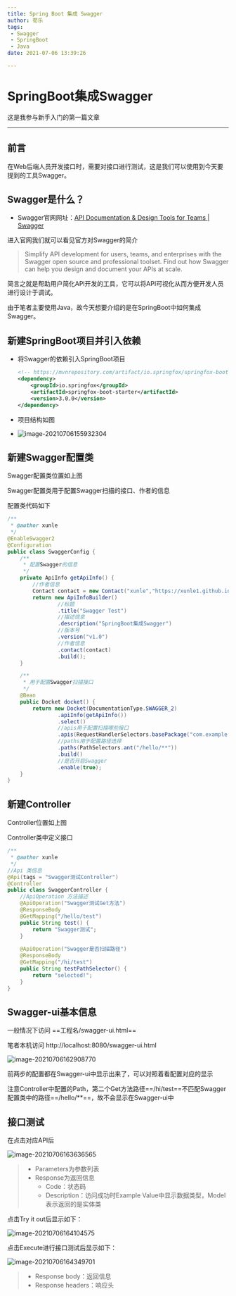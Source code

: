 ```yaml
---
title: Spring Boot 集成 Swagger
author: 荀乐
tags:
 - Swagger
 - SpringBoot
 - Java
date: 2021-07-06 13:39:26

---
```


# SpringBoot集成Swagger



这是我参与新手入门的第一篇文章

---

## 前言

在Web后端人员开发接口时，需要对接口进行测试，这是我们可以使用到今天要提到的工具Swagger。



## Swagger是什么？

-   Swagger官网网址：[API Documentation & Design Tools for Teams | Swagger](https://swagger.io/)

进入官网我们就可以看见官方对Swagger的简介

>   Simplify API development for users, teams, and enterprises with the Swagger open source and professional toolset. Find out how Swagger can help you design and document your APIs at scale.

简言之就是帮助用户简化API开发的工具，它可以将API可视化从而方便开发人员进行设计于调试。

由于笔者主要使用Java，故今天想要介绍的是在SpringBoot中如何集成Swagger。



## 新建SpringBoot项目并引入依赖

-   将Swagger的依赖引入SpringBoot项目

    ```xml
    <!-- https://mvnrepository.com/artifact/io.springfox/springfox-boot-starter -->
    <dependency>
    	<groupId>io.springfox</groupId>
    	<artifactId>springfox-boot-starter</artifactId>
    	<version>3.0.0</version>
    </dependency>
    ```

-   项目结构如图

-   ![image-20210706155932304](https://xunle-picture-bed.oss-cn-hangzhou.aliyuncs.com/20221206154111.png)

    



## 新建Swagger配置类

Swagger配置类位置如上图

Swagger配置类用于配置Swagger扫描的接口、作者的信息

配置类代码如下

```java
/**
 * @author xunle
 */
@EnableSwagger2
@Configuration
public class SwaggerConfig {
    /**
     * 配置Swagger的信息
     */
    private ApiInfo getApiInfo() {
        //作者信息
        Contact contact = new Contact("xunle","https://xunle1.github.io/","1601315809@qq.com");
        return new ApiInfoBuilder()
                //标题
                .title("Swagger Test")
                //描述信息
                .description("SpringBoot集成Swagger")
                //版本号
                .version("v1.0")
                //作者信息
                .contact(contact)
                .build();
    }

    /**
     * 用于配置Swagger扫描接口
     */
    @Bean
    public Docket docket() {
        return new Docket(DocumentationType.SWAGGER_2)
                .apiInfo(getApiInfo())
                .select()
                //apis用于配置扫描哪些接口
                .apis(RequestHandlerSelectors.basePackage("com.example.swagger.controller"))
                //paths用于配置路径选择
                .paths(PathSelectors.ant("/hello/**"))
                .build()
                //是否开启Swagger
                .enable(true);
    }
}
```



## 新建Controller

Controller位置如上图

Controller类中定义接口

```java
/**
 * @author xunle
 */
//Api 类信息
@Api(tags = "Swagger测试Controller")
@Controller
public class SwaggerController {
    //ApiOperation 方法描述
    @ApiOperation("Swagger测试Get方法")
    @ResponseBody
    @GetMapping("/hello/test")
    public String test() {
        return "Swagger测试";
    }
    
    @ApiOperation("Swagger是否扫描路径")
    @ResponseBody
    @GetMapping("/hi/test")
    public String testPathSelector() {
        return "selected!";
    }
}
```



## Swagger-ui基本信息

一般情况下访问 ==工程名/swagger-ui.html==

笔者本机访问 http://localhost:8080/swagger-ui.html

![image-20210706162908770](https://xunle-picture-bed.oss-cn-hangzhou.aliyuncs.com/20221206154131.png)

前两步的配置都在Swagger-ui中显示出来了，可以对照着看配置对应的显示

注意Controller中配置的Path，第二个Get方法路径==/hi/test==不匹配Swagger配置类中的路径==/hello/**==，故不会显示在Swagger-ui中

## 接口测试

在点击对应API后

![image-20210706163636565](https://xunle-picture-bed.oss-cn-hangzhou.aliyuncs.com/20221206154136.png)

>   -   Parameters为参数列表
>   -   Response为返回信息
>       -   Code：状态码
>       -   Description：访问成功时Example Value中显示数据类型，Model表示返回的是实体类

点击Try it out后显示如下：

![image-20210706164104575](https://xunle-picture-bed.oss-cn-hangzhou.aliyuncs.com/20221206154139.png)

点击Execute进行接口测试后显示如下：

![image-20210706164349701](https://xunle-picture-bed.oss-cn-hangzhou.aliyuncs.com/20221206154143.png)

>   -   Response body：返回信息
>   -   Response headers：响应头
